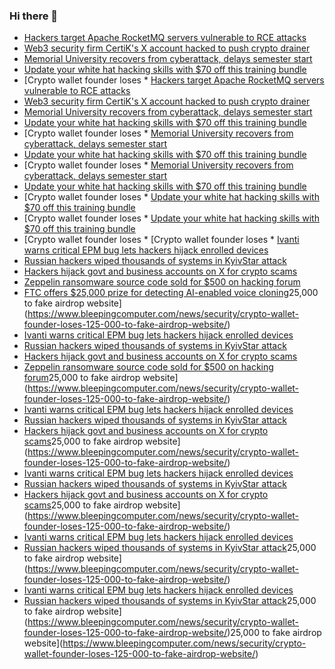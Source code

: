 ### Hi there 👋

<!--START_SECTION:feed-->
* [Hackers target Apache RocketMQ servers vulnerable to RCE attacks](https://www.bleepingcomputer.com/news/security/hackers-target-apache-rocketmq-servers-vulnerable-to-rce-attacks/)
* [Web3 security firm CertiK's X account hacked to push crypto drainer](https://www.bleepingcomputer.com/news/security/web3-security-firm-certiks-x-account-hacked-to-push-crypto-drainer/)
* [Memorial University recovers from cyberattack, delays semester start](https://www.bleepingcomputer.com/news/security/memorial-university-recovers-from-cyberattack-delays-semester-start/)
* [Update your white hat hacking skills with $70 off this training bundle](https://www.bleepingcomputer.com/news/security/update-your-white-hat-hacking-skills-with-70-off-this-training-bundle/)
* [Crypto wallet founder loses * [Hackers target Apache RocketMQ servers vulnerable to RCE attacks](https://www.bleepingcomputer.com/news/security/hackers-target-apache-rocketmq-servers-vulnerable-to-rce-attacks/)
* [Web3 security firm CertiK's X account hacked to push crypto drainer](https://www.bleepingcomputer.com/news/security/web3-security-firm-certiks-x-account-hacked-to-push-crypto-drainer/)
* [Memorial University recovers from cyberattack, delays semester start](https://www.bleepingcomputer.com/news/security/memorial-university-recovers-from-cyberattack-delays-semester-start/)
* [Update your white hat hacking skills with $70 off this training bundle](https://www.bleepingcomputer.com/news/security/update-your-white-hat-hacking-skills-with-70-off-this-training-bundle/)
* [Crypto wallet founder loses * [Memorial University recovers from cyberattack, delays semester start](https://www.bleepingcomputer.com/news/security/memorial-university-recovers-from-cyberattack-delays-semester-start/)
* [Update your white hat hacking skills with $70 off this training bundle](https://www.bleepingcomputer.com/news/security/update-your-white-hat-hacking-skills-with-70-off-this-training-bundle/)
* [Crypto wallet founder loses * [Memorial University recovers from cyberattack, delays semester start](https://www.bleepingcomputer.com/news/security/memorial-university-recovers-from-cyberattack-delays-semester-start/)
* [Update your white hat hacking skills with $70 off this training bundle](https://www.bleepingcomputer.com/news/security/update-your-white-hat-hacking-skills-with-70-off-this-training-bundle/)
* [Crypto wallet founder loses * [Update your white hat hacking skills with $70 off this training bundle](https://www.bleepingcomputer.com/news/security/update-your-white-hat-hacking-skills-with-70-off-this-training-bundle/)
* [Crypto wallet founder loses * [Update your white hat hacking skills with $70 off this training bundle](https://www.bleepingcomputer.com/news/security/update-your-white-hat-hacking-skills-with-70-off-this-training-bundle/)
* [Crypto wallet founder loses * [Crypto wallet founder loses * [Ivanti warns critical EPM bug lets hackers hijack enrolled devices](https://www.bleepingcomputer.com/news/security/ivanti-warns-critical-epm-bug-lets-hackers-hijack-enrolled-devices/)
* [Russian hackers wiped thousands of systems in KyivStar attack](https://www.bleepingcomputer.com/news/security/russian-hackers-wiped-thousands-of-systems-in-kyivstar-attack/)
* [Hackers hijack govt and business accounts on X for crypto scams](https://www.bleepingcomputer.com/news/security/hackers-hijack-govt-and-business-accounts-on-x-for-crypto-scams/)
* [Zeppelin ransomware source code sold for $500 on hacking forum](https://www.bleepingcomputer.com/news/security/zeppelin-ransomware-source-code-sold-for-500-on-hacking-forum/)
* [FTC offers $25,000 prize for detecting AI-enabled voice cloning](https://www.bleepingcomputer.com/news/security/ftc-offers-25-000-prize-for-detecting-ai-enabled-voice-cloning/)25,000 to fake airdrop website](https://www.bleepingcomputer.com/news/security/crypto-wallet-founder-loses-125-000-to-fake-airdrop-website/)
* [Ivanti warns critical EPM bug lets hackers hijack enrolled devices](https://www.bleepingcomputer.com/news/security/ivanti-warns-critical-epm-bug-lets-hackers-hijack-enrolled-devices/)
* [Russian hackers wiped thousands of systems in KyivStar attack](https://www.bleepingcomputer.com/news/security/russian-hackers-wiped-thousands-of-systems-in-kyivstar-attack/)
* [Hackers hijack govt and business accounts on X for crypto scams](https://www.bleepingcomputer.com/news/security/hackers-hijack-govt-and-business-accounts-on-x-for-crypto-scams/)
* [Zeppelin ransomware source code sold for $500 on hacking forum](https://www.bleepingcomputer.com/news/security/zeppelin-ransomware-source-code-sold-for-500-on-hacking-forum/)25,000 to fake airdrop website](https://www.bleepingcomputer.com/news/security/crypto-wallet-founder-loses-125-000-to-fake-airdrop-website/)
* [Ivanti warns critical EPM bug lets hackers hijack enrolled devices](https://www.bleepingcomputer.com/news/security/ivanti-warns-critical-epm-bug-lets-hackers-hijack-enrolled-devices/)
* [Russian hackers wiped thousands of systems in KyivStar attack](https://www.bleepingcomputer.com/news/security/russian-hackers-wiped-thousands-of-systems-in-kyivstar-attack/)
* [Hackers hijack govt and business accounts on X for crypto scams](https://www.bleepingcomputer.com/news/security/hackers-hijack-govt-and-business-accounts-on-x-for-crypto-scams/)25,000 to fake airdrop website](https://www.bleepingcomputer.com/news/security/crypto-wallet-founder-loses-125-000-to-fake-airdrop-website/)
* [Ivanti warns critical EPM bug lets hackers hijack enrolled devices](https://www.bleepingcomputer.com/news/security/ivanti-warns-critical-epm-bug-lets-hackers-hijack-enrolled-devices/)
* [Russian hackers wiped thousands of systems in KyivStar attack](https://www.bleepingcomputer.com/news/security/russian-hackers-wiped-thousands-of-systems-in-kyivstar-attack/)
* [Hackers hijack govt and business accounts on X for crypto scams](https://www.bleepingcomputer.com/news/security/hackers-hijack-govt-and-business-accounts-on-x-for-crypto-scams/)25,000 to fake airdrop website](https://www.bleepingcomputer.com/news/security/crypto-wallet-founder-loses-125-000-to-fake-airdrop-website/)
* [Ivanti warns critical EPM bug lets hackers hijack enrolled devices](https://www.bleepingcomputer.com/news/security/ivanti-warns-critical-epm-bug-lets-hackers-hijack-enrolled-devices/)
* [Russian hackers wiped thousands of systems in KyivStar attack](https://www.bleepingcomputer.com/news/security/russian-hackers-wiped-thousands-of-systems-in-kyivstar-attack/)25,000 to fake airdrop website](https://www.bleepingcomputer.com/news/security/crypto-wallet-founder-loses-125-000-to-fake-airdrop-website/)
* [Ivanti warns critical EPM bug lets hackers hijack enrolled devices](https://www.bleepingcomputer.com/news/security/ivanti-warns-critical-epm-bug-lets-hackers-hijack-enrolled-devices/)
* [Russian hackers wiped thousands of systems in KyivStar attack](https://www.bleepingcomputer.com/news/security/russian-hackers-wiped-thousands-of-systems-in-kyivstar-attack/)25,000 to fake airdrop website](https://www.bleepingcomputer.com/news/security/crypto-wallet-founder-loses-125-000-to-fake-airdrop-website/)25,000 to fake airdrop website](https://www.bleepingcomputer.com/news/security/crypto-wallet-founder-loses-125-000-to-fake-airdrop-website/)
<!--END_SECTION:feed-->

<!--
**frankenk/frankenk** is a ✨ _special_ ✨ repository because its `README.md` (this file) appears on your GitHub profile.

Here are some ideas to get you started:

- 🔭 I’m currently working on ...
- 🌱 I’m currently learning ...
- 👯 I’m looking to collaborate on ...
- 🤔 I’m looking for help with ...
- 💬 Ask me about ...
- 📫 How to reach me: ...
- 😄 Pronouns: ...
- ⚡ Fun fact: ...
-->



